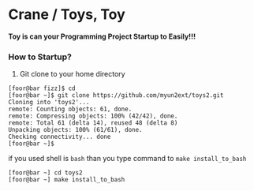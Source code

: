 Crane / Toys, Toy
=====
**Toy is can your Programming Project Startup to Easily!!!**


### How to Startup?

1. Git clone to your home directory

```
[foor@bar fizz]$ cd
[foor@bar ~]$ git clone https://github.com/myun2ext/toys2.git
Cloning into 'toys2'...
remote: Counting objects: 61, done.
remote: Compressing objects: 100% (42/42), done.
remote: Total 61 (delta 14), reused 48 (delta 8)
Unpacking objects: 100% (61/61), done.
Checking connectivity... done
[foor@bar ~]$
```

if you used shell is `bash` than you type command to `make install_to_bash`

```
[foor@bar ~] cd toys2
[foor@bar ~] make install_to_bash
```
